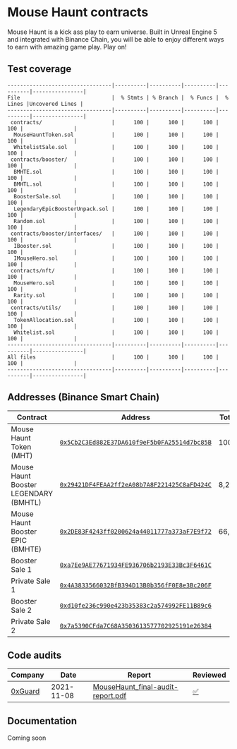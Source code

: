 # Mouse Haunt contracts

Mouse Haunt is a kick ass play to earn universe. Built in Unreal Engine 5 and integrated with Binance Chain, you will be able to enjoy different ways to earn with amazing game play. Play on!

## Test coverage

<!-- COVERAGE START -->

```
---------------------------------|----------|----------|----------|----------|----------------|
File                             |  % Stmts | % Branch |  % Funcs |  % Lines |Uncovered Lines |
---------------------------------|----------|----------|----------|----------|----------------|
 contracts/                      |      100 |      100 |      100 |      100 |                |
  MouseHauntToken.sol            |      100 |      100 |      100 |      100 |                |
  WhitelistSale.sol              |      100 |      100 |      100 |      100 |                |
 contracts/booster/              |      100 |      100 |      100 |      100 |                |
  BMHTE.sol                      |      100 |      100 |      100 |      100 |                |
  BMHTL.sol                      |      100 |      100 |      100 |      100 |                |
  BoosterSale.sol                |      100 |      100 |      100 |      100 |                |
  LegendaryEpicBoosterUnpack.sol |      100 |      100 |      100 |      100 |                |
  Random.sol                     |      100 |      100 |      100 |      100 |                |
 contracts/booster/interfaces/   |      100 |      100 |      100 |      100 |                |
  IBooster.sol                   |      100 |      100 |      100 |      100 |                |
  IMouseHero.sol                 |      100 |      100 |      100 |      100 |                |
 contracts/nft/                  |      100 |      100 |      100 |      100 |                |
  MouseHero.sol                  |      100 |      100 |      100 |      100 |                |
  Rarity.sol                     |      100 |      100 |      100 |      100 |                |
 contracts/utils/                |      100 |      100 |      100 |      100 |                |
  TokenAllocation.sol            |      100 |      100 |      100 |      100 |                |
  Whitelist.sol                  |      100 |      100 |      100 |      100 |                |
---------------------------------|----------|----------|----------|----------|----------------|
All files                        |      100 |      100 |      100 |      100 |                |
---------------------------------|----------|----------|----------|----------|----------------|
```

<!-- COVERAGE END -->

## Addresses (Binance Smart Chain)

| Contract                              | Address                                                                                                                | Total Supply |
| ------------------------------------- | ---------------------------------------------------------------------------------------------------------------------- | ------------ |
| Mouse Haunt Token (MHT)               | [`0x5Cb2C3Ed882E37DA610f9eF5b0FA25514d7bc85B`](https://bscscan.com/token/0x5Cb2C3Ed882E37DA610f9eF5b0FA25514d7bc85B)   | 100,000,000  |
| Mouse Haunt Booster LEGENDARY (BMHTL) | [`0x29421DF4FEAA2ff2eA08b7A8F221425C8aFD424C`](https://bscscan.com/token/0x29421DF4FEAA2ff2eA08b7A8F221425C8aFD424C)   | 8,250        |
| Mouse Haunt Booster EPIC (BMHTE)      | [`0x2DE83F4243ff0200624a44011777a373aF7E9f72`](https://bscscan.com/token/0x2DE83F4243ff0200624a44011777a373aF7E9f72)   | 66,000       |
| Booster Sale 1                        | [`0xa7Ee9AE77671934FE936706b2193E33Bc3F6461C`](https://bscscan.com/address/0xa7Ee9AE77671934FE936706b2193E33Bc3F6461C) |              |
| Private Sale 1                        | [`0x4A3833566032BfB394D13B0b356fF0E8e3Bc206F`](https://bscscan.com/address/0x4A3833566032BfB394D13B0b356fF0E8e3Bc206F) |              |
| Booster Sale 2                        | [`0xd10fe236c990e423b35383c2a574992FE11B89c6`](https://bscscan.com/address/0xd10fe236c990e423b35383c2a574992FE11B89c6) |              |
| Private Sale 2                        | [`0x7a5390CFda7C68A3503613577702925191e26384`](https://bscscan.com/address/0x7a5390CFda7C68A3503613577702925191e26384) |              |

## Code audits

| Company                         | Date       | Report                                                                                                                                                                       | Reviewed                                                    |
| ------------------------------- | ---------- | ---------------------------------------------------------------------------------------------------------------------------------------------------------------------------- | ----------------------------------------------------------- |
| [0xGuard](https://0xguard.com/) | 2021-11-08 | [MouseHaunt_final-audit-report.pdf](https://github.com/0xGuard-com/audit-reports/blob/1259f5da70996a31066beac6a593e4f9407ebe46/mousehaunt/MouseHaunt_final-audit-report.pdf) | [✅](../../commit/04eb145f4b3e192bfcca009bacca6791d681b1bb) |

## Documentation

Coming soon
